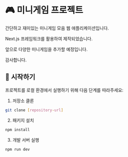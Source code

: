 # 🎮 미니게임 프로젝트

간단하고 재미있는 미니게임 모음 웹 애플리케이션입니다. 

Next.js 프레임워크를 활용하여 제작되었습니다.

앞으로 다양한 미니게임을 추가할 예정입니다.

감사합니다.


## 🚀 시작하기

프로젝트를 로컬 환경에서 실행하기 위해 다음 단계를 따라주세요:

1. 저장소 클론
```bash
git clone [repository-url]
```

2. 패키지 설치
```bash
npm install
```

3. 개발 서버 실행
```bash
npm run dev
```
